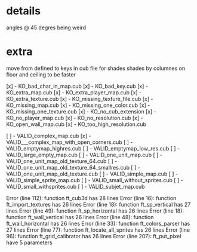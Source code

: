 # details
angles @ 45 degres being weird

# extra
move from defined to keys in cub file for shades
shades by columnes on floor and ceiling to be faster


[x] - KO_bad_char_in_map.cub
[x] - KO_bad_key.cub
[x] - KO_extra_map.cub
[x] - KO_extra_player_map.cub
[x] - KO_extra_texture.cub
[x] - KO_missing_texture_file.cub
[x] - KO_missing_map.cub
[x] - KO_missing_one_color.cub
[x] - KO_missing_one_texture.cub
[x] - KO_no_cub_extension
[x] - KO_no_player_map.cub
[x] - KO_no_resolution.cub
[x] - KO_open_wall_map.cub
[x] - KO_too_high_resolution.cub


[ ] - VALID_complex_map.cub
[x] - VALID___complex_map_with_open_corners.cub
[ ] - VALID_emptymap_highres.cub
[ ] - VALID_emptymap_low_res.cub
[ ] - VALID_large_empty_map.cub
[ ] - VALID_one_unit_map.cub
[ ] - VALID_one_unit_map_old_texture_64.cub
[ ] - VALID_one_unit_map_old_texture_64_smallres.cub
[ ] - VALID_one_unit_map_old_texture.cub
[ ] - VALID_simple_map.cub
[ ] - VALID_simple_sprite_map.cub
[ ] - VALID_small_without_sprites.cub
[ ] - VALID_small_withsprites.cub
[ ] - VALID_subjet_map.cub


Error (line 112): function ft_cub3d has 28 lines
Error (line 16): function ft_import_textures has 26 lines
Error (line 18): function ft_sp_vertical has 27 lines
Error (line 49): function ft_sp_horizontal has 26 lines
Error (line 18): function ft_wall_vertical has 26 lines
Error (line 48): function ft_wall_horizontal has 26 lines
Error (line 33): function ft_colors_parser has 27 lines
Error (line 77): function ft_locate_all_sprites has 26 lines
Error (line 96): function ft_grid_calibrator has 26 lines
Error (line 207): ft_put_pixel have 5 parameters
